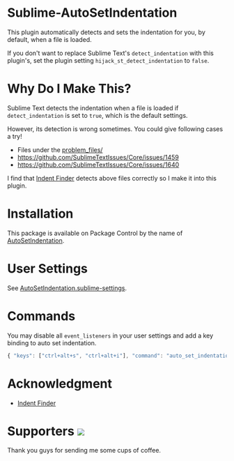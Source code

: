 Sublime-AutoSetIndentation
==========================

This plugin automatically detects and sets the indentation for you, by default, when a file is loaded.

If you don't want to replace Sublime Text's `detect_indentation` with this plugin's,
set the plugin setting `hijack_st_detect_indentation` to `false`.


Why Do I Make This?
===================

Sublime Text detects the indentation when a file is loaded 
if `detect_indentation` is set to `true`, which is the default settings.

However, its detection is wrong sometimes.
You could give following cases a try!

- Files under the [problem_files/](https://github.com/jfcherng/Sublime-AutoSetIndentation/tree/master/problem_files)
- https://github.com/SublimeTextIssues/Core/issues/1459
- https://github.com/SublimeTextIssues/Core/issues/1640

I find that [Indent Finder](http://www.freehackers.org/Indent_Finder) detects 
above files correctly so I make it into this plugin.


Installation
============

This package is available on Package Control by the name of [AutoSetIndentation](https://packagecontrol.io/packages/AutoSetIndentation).


User Settings
=============

See [AutoSetIndentation.sublime-settings](https://github.com/jfcherng/Sublime-AutoSetIndentation/blob/master/AutoSetIndentation.sublime-settings).


Commands
========

You may disable all `event_listeners` in your user settings and add a key binding to auto set indentation.

```javascript
{ "keys": ["ctrl+alt+s", "ctrl+alt+i"], "command": "auto_set_indentation" },
```


Acknowledgment
==============

- [Indent Finder](http://www.freehackers.org/Indent_Finder)


Supporters <a href="https://www.paypal.com/cgi-bin/webscr?cmd=_s-xclick&hosted_button_id=ATXYY9Y78EQ3Y" target="_blank"><img src="https://www.paypalobjects.com/en_US/i/btn/btn_donate_LG.gif" /></a>
==========

Thank you guys for sending me some cups of coffee.
